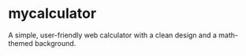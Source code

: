 # mycalculator
A simple, user-friendly web calculator with a clean design and a math-themed background.
